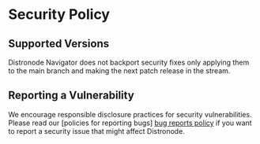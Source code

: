 # Security Policy

## Supported Versions

Distronode Navigator does not backport security fixes only applying them to the
main branch and making the next patch release in the stream.

## Reporting a Vulnerability

We encourage responsible disclosure practices for security vulnerabilities.
Please read our [policies for reporting bugs] [bug reports policy] if you want
to report a security issue that might affect Distronode.

[bug reports policy]:
  https://docs.distronode.com/distronode/devel/community/reporting_bugs_and_features.html#reporting-a-bug
